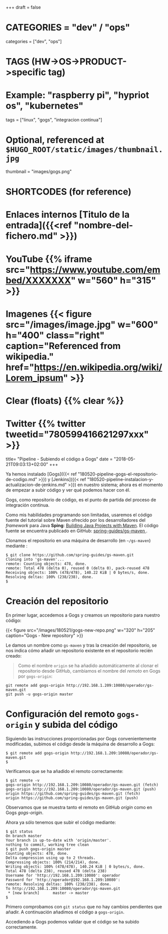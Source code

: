 +++
draft = false

# CATEGORIES = "dev" / "ops"
categories = ["dev", "ops"]
# TAGS (HW->OS->PRODUCT->specific tag)
# Example: "raspberry pi", "hypriot os", "kubernetes"

tags = ["linux", "gogs", "integracion continua"]

# Optional, referenced at `$HUGO_ROOT/static/images/thumbnail.jpg`
thumbnail = "images/gogs.png"

# SHORTCODES (for reference)

# Enlaces internos [Titulo de la entrada]({{<ref "nombre-del-fichero.md" >}})

# YouTube {{% iframe src="https://www.youtube.com/embed/XXXXXXX" w="560" h="315" >}}
# Imagenes {{< figure src="/images/image.jpg" w="600" h="400" class="right" caption="Referenced from wikipedia." href="https://en.wikipedia.org/wiki/Lorem_ipsum" >}}
# Clear (floats) {{% clear %}}
# Twitter {{% twitter tweetid="780599416621297xxx" >}}

title=  "Pipeline - Subiendo el código a Gogs"
date = "2018-05-21T09:03:13+02:00"
+++

Ya hemos instalado [Gogs]({{< ref "180520-pipeline-gogs-el-repositorio-de-codigo.md" >}}) y [Jenkins]({{< ref "180520-pipeline-instalacion-y-actualizacion-de-jenkins.md" >}}) en nuestro sistema; ahora es el momento de empezar a subir código y ver qué podemos hacer con él.
<!--more-->

Gogs, como repositorio de código, es el punto de partida del proceso de integración continua.

Como mis habilidades programando son limitadas, usaremos el código fuente del tutorial sobre Maven ofrecido por los desarrolladores del _framework_ para Java **Sping**: [Building Java Projects with Maven](https://spring.io/guides/gs/maven/). El código fuente se encuentra publicado en GitHub: [spring-guides/gs-maven
](https://github.com/spring-guides/gs-maven).

Clonamos el repositorio en una máquina de desarrollo (en `~/gs-maven`) mediante :

```shell
$ git clone https://github.com/spring-guides/gs-maven.git
Cloning into 'gs-maven'...
remote: Counting objects: 478, done.
remote: Total 478 (delta 0), reused 0 (delta 0), pack-reused 478
Receiving objects: 100% (478/478), 140.22 KiB | 0 bytes/s, done.
Resolving deltas: 100% (238/238), done.
$
```

# Creación del repositorio

En primer lugar, accedemos a Gogs y creamos un repositorio para nuestro código:

{{< figure src="/images/180521/gogs-new-repo.png" w="320" h="205" caption="Gogs - New repository" >}}

Le damos un nombre como `gs-maven` y tras la creación del repositorio, se nos indica cómo añadir un repositorio existente en el repositorio recién creado:

> Como el nombre `origin` se ha añadido automáticamente al clonar el repositorio desde GitHub, cambiamos el nombre del _remoto_ en Gogs por `gogs-origin`:

```shel
git remote add gogs-origin http://192.168.1.209:10080/operador/gs-maven.git
git push -u gogs-origin master
```

# Configuración del remoto `gogs-origin` y subida del código

Siguiendo las instrucciones proporcionadas por Gogs convenientemente modificadas, subimos el código desde la máquina de desarrollo a Gogs:

```shell
$ git remote add gogs-origin http://192.168.1.209:10080/operador/gs-maven.git
$
```

Verificamos que se ha añadido el remoto correctamente:

```shell
$ git remote -v
gogs-origin http://192.168.1.209:10080/operador/gs-maven.git (fetch)
gogs-origin http://192.168.1.209:10080/operador/gs-maven.git (push)
origin https://github.com/spring-guides/gs-maven.git (fetch)
origin https://github.com/spring-guides/gs-maven.git (push)
```

Observamos que se muestra tanto el remoto en GitHub _origin_ como en Gogs _gogs-origin_.

Ahora ya sólo tenemos que subir el código mediante:

```shell
$ git status
On branch master
Your branch is up-to-date with 'origin/master'.
nothing to commit, working tree clean
$ git push gogs-origin master
Counting objects: 478, done.
Delta compression using up to 2 threads.
Compressing objects: 100% (214/214), done.
Writing objects: 100% (478/478), 140.24 KiB | 0 bytes/s, done.
Total 478 (delta 238), reused 478 (delta 238)
Username for 'http://192.168.1.209:10080': operador
Password for 'http://operador@192.168.1.209:10080':
remote: Resolving deltas: 100% (238/238), done.
To http://192.168.1.209:10080/operador/gs-maven.git
 * [new branch]      master -> master
$
```

Primero comprobamos con `git status` que no hay cambios pendientes que añadir. A continuación añadimos el código a `gogs-origin`.

Accediendo a Gogs podemos validar que el código se ha subido correctamente.
